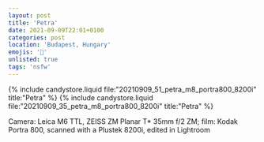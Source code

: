 ```yaml
---
layout: post
title: 'Petra'
date: 2021-09-09T22:01+0100
categories: post
location: 'Budapest, Hungary'
emojis: '🔞'
unlisted: true
tags: 'nsfw'
---
```


{% include candystore.liquid file:"20210909_51_petra_m8_portra800_8200i" title:"Petra" %}
{% include candystore.liquid file:"20210909_35_petra_m8_portra800_8200i" title:"Petra" %}

Camera: Leica M6 TTL, ZEISS ZM Planar T\* 35mm f/2 ZM; film: Kodak Portra 800, scanned with a Plustek 8200i, edited in Lightroom
